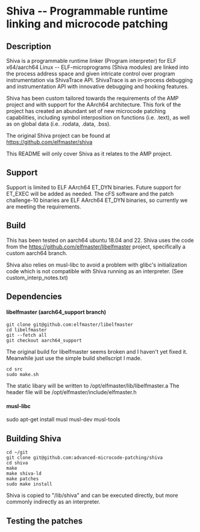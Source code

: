 # Shiva -- Programmable runtime linking and microcode patching


## Description

Shiva is a programmable runtime linker (Program interpreter) for ELF
x64/aarch64 Linux -- ELF-microprograms (Shiva modules) are linked into the
process address space and given intricate control over program instrumentation
via ShivaTrace API. ShivaTrace is an in-process debugging and instrumentation
API with innovative debugging and hooking features.

Shiva has been custom tailored towards the requirements of the AMP project and
with support for the AArch64 architecture. This fork of the project has created
an abundant set of new microcode patching capabilities, including symbol interposition
on functions (i.e. .text), as well as on global data (i.e. .rodata, .data, .bss).

The original Shiva project can be found at https://github.com/elfmaster/shiva

This README will only cover Shiva as it relates to the AMP project.


## Support

Support is limited to ELF AArch64 ET_DYN binaries. Future support for ET_EXEC will
be added as needed. The cFS software and the patch challenge-10 binaries are
ELF AArch64 ET_DYN binaries, so currently we are meeting the requirements.

## Build

This has been tested on aarch64 ubuntu 18.04 and 22. Shiva uses the code from
the https://github.com/elfmaster/libelfmaster project, specifically a custom
aarch64 branch.

Shiva also relies on musl-libc to avoid a problem with glibc's initialization code
which is not compatible with Shiva running as an interpreter. (See custom_interp_notes.txt)

## Dependencies


#### libelfmaster (aarch64_support branch)

```
git clone git@github.com:elfmaster/libelfmaster
cd libelfmaster
git --fetch all
git checkout aarch64_support
```

The original build for libelfmaster seems broken and I haven't yet fixed it.
Meanwhile just use the simple build shellscript I made.

```
cd src
sudo make.sh
```

The static libary will be written to /opt/elfmaster/lib/libelfmaster.a
The header file will be /opt/elfmaster/include/elfmaster.h


#### musl-libc

sudo apt-get install musl musl-dev musl-tools


## Building Shiva

```
cd ~/git
git clone git@github.com:advanced-microcode-patching/shiva
cd shiva
make
make shiva-ld
make patches
sudo make install
```

Shiva is copied to "/lib/shiva" and can be executed directly, but more commonly
indirectly as an interpreter.

## Testing the patches






